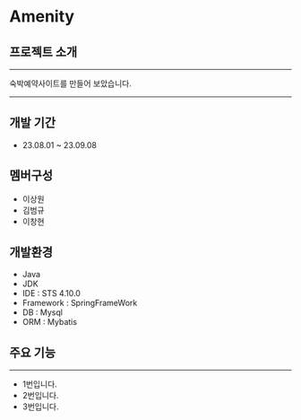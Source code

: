 # Amenity

## 프로젝트 소개
------
숙박예약사이트를 만들어 보았습니다.

----
## 개발 기간
- 23.08.01 ~ 23.09.08

## 멤버구성
- 이상원
- 김범규
- 이창현

## 개발환경
- Java
- JDK
- IDE : STS 4.10.0
- Framework : SpringFrameWork
- DB : Mysql
- ORM : Mybatis

## 주요 기능
------------
- 1번입니다.
- 2번입니다.
- 3번입니다.
